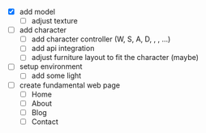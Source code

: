 - [x] add model
    - [ ] adjust texture
- [ ] add character
    - [ ] add character controller (W, S, A, D, <space>, <enter>, ...)
    - [ ] add api integration
    - [ ] adjust furniture layout to fit the character (maybe)
- [ ] setup environment
    - [ ] add some light
- [ ] create fundamental web page
    - [ ] Home
    - [ ] About
    - [ ] Blog
    - [ ] Contact
